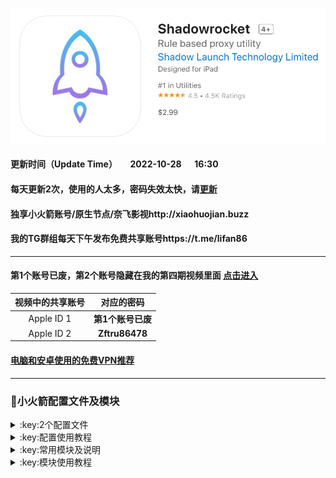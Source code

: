 ![weixin](https://github.com/raoli1986/raoli1986.github.io/blob/main/images/Shadowrocket.png)
#### 更新时间（Update Time） &#8195; 2022-10-28 &#8195; 16:30
#### 每天更新2次，使用的人太多，密码失效太快，请[更新](http://iphoneid.tk/ "悬停显示")
#### 独享小火箭账号/原生节点/奈飞影视http://xiaohuojian.buzz
#### 我的TG群组每天下午发布免费共享账号https://t.me/lifan86

---
#### 第1个账号已废，第2个账号隐藏在我的第四期视频里面  [点击进入](https://youtu.be/FN1pQVdOJcM "悬停显示")
| 视频中的共享账号| 对应的密码 |
| :----: | :----: |
| Apple ID 1 | **第1个账号已废** | 
| Apple ID 2 | **Zftru86478** | 




#### [电脑和安卓使用的免费VPN推荐](https://www.bjch110.com/?mid=3022 "悬停显示")



-------------------------------------------
### :rocket:小火箭配置文件及模块    
  
<details>
  <summary>:key:2个配置文件</summary>   
  
* #### :bell:常用分流规则，支持去广告

```https://raw.githubusercontent.com/Shu-Ji/shadowrocket-anti-ad/master/rules/sr-anti-ad.conf```

```https://raw.githubusercontent.com/deezertidal/shadowrocket-rules/main/shadowrocket_lite.conf```
</details>



<details>
  <summary>:key:配置使用教程</summary>
  
#### :point_down:打开小火箭 点击配置 点击右上角+号  
<img src="https://github.com/deezertidal/shadowrocket-rules/blob/main/IMG/1a.png" width="200px" />

#### :point_down:将[配置文件](https://raw.githubusercontent.com/deezertidal/shadowrocket-rules/main/shadowrocket_lite.conf)的链接地址复制粘贴至输入框并点击下载  
<img src="https://github.com/deezertidal/shadowrocket-rules/blob/main/IMG/2.png" width="200px" />


  #### :point_down:查看底部远程文件找到刚刚下载的链接地址——点击——使用配置。  
<img src="https://github.com/deezertidal/shadowrocket-rules/blob/main/IMG/3.png" width="200px" />
<img src="https://github.com/deezertidal/shadowrocket-rules/blob/main/IMG/4.png" width="200px" /> 

  #### :point_down:点击配置文件右侧ⓘ  
<img src="https://github.com/deezertidal/shadowrocket-rules/blob/main/IMG/5.png" width="200px" />

  #### :point_down:打开HTTPS解密   
<img src="https://github.com/deezertidal/shadowrocket-rules/blob/main/IMG/6.png" width="200px" />

  #### :point_down:生成新证书  
<img src="https://github.com/deezertidal/shadowrocket-rules/blob/main/IMG/7.png" width="200px" />
<img src="https://github.com/deezertidal/shadowrocket-rules/blob/main/IMG/8.png" width="200px" /> 

  #### :point_down:允许安装  
<img src="https://github.com/deezertidal/shadowrocket-rules/blob/main/IMG/9.png" width="200px" />
<img src="https://github.com/deezertidal/shadowrocket-rules/blob/main/IMG/10.png" width="200px" />

  #### :point_down:打开iphone设置 点击已下载的描述文件  
<img src="https://github.com/deezertidal/shadowrocket-rules/blob/main/IMG/11.png" width="200px" />

 #### :point_down:安装描述文件  
<img src="https://github.com/deezertidal/shadowrocket-rules/blob/main/IMG/12.png" width="200px" />
<img src="https://github.com/deezertidal/shadowrocket-rules/blob/main/IMG/13.png" width="200px" />
<img src="https://github.com/deezertidal/shadowrocket-rules/blob/main/IMG/14.png" width="200px" /> 
  
#### :point_down:返回设置 关于手机 拉到底部 点击证书信任设置 
<img src="https://github.com/deezertidal/shadowrocket-rules/blob/main/IMG/14.5.png" width="200px" />  
  
#### :point_down:勾选信任证书  
<img src="https://github.com/deezertidal/shadowrocket-rules/blob/main/IMG/15.png" width="200px" />
<img src="https://github.com/deezertidal/shadowrocket-rules/blob/main/IMG/16.png" width="200px" />

#### :point_down:返回小火箭 勾选确认  
<img src="https://github.com/deezertidal/shadowrocket-rules/blob/main/IMG/17.png" width="200px" />
<img src="https://github.com/deezertidal/shadowrocket-rules/blob/main/IMG/18.png" width="200px" /> 
</details>


<details>
   <summary>:key:常用模块及说明</summary>    
   
* #### :bell:小火箭模块建议搭配默认配置使用，避免冗余  

  
|:octocat:模块|:link:链接|:pushpin:说明|
|--|--|--|
|:white_check_mark:AdBlock|[:link:链接地址](https://raw.githubusercontent.com/deezertidal/shadowrocket-rules/main/modules/AdBlock.module)|整体去广告
|:white_check_mark:aloha|[:link:链接地址](https://raw.githubusercontent.com/deezertidal/shadowrocket-rules/main/modules/aloha.module)|VPN隐私浏览器
|:white_check_mark:爱美剧|[:link:链接地址](https://raw.githubusercontent.com/deezertidal/shadowrocket-rules/main/modules/amj.module)|影视app 解锁部分会员功能
|:white_check_mark:Background Eraser|[:link:链接地址](https://raw.githubusercontent.com/deezertidal/shadowrocket-rules/main/modules/aosoft.module)|抠图app
|:white_check_mark:B站 HD|[:link:链接地址](https://raw.githubusercontent.com/deezertidal/shadowrocket-rules/main/modules/bili.module)|哔哩高清解锁
|:white_check_mark:B站|[:link:链接地址](https://raw.githubusercontent.com/deezertidal/shadowrocket-rules/main/modules/biliad.module)|哔哩去广告
|:white_check_mark:波点音乐|[:link:链接地址](https://raw.githubusercontent.com/deezertidal/shadowrocket-rules/main/modules/Bodian.module)|波点音乐去广告
|:white_check_mark:BOOM|[:link:链接地址](https://raw.githubusercontent.com/deezertidal/shadowrocket-rules/main/modules/boom.module)|音乐均衡器
|:white_check_mark:boxjs|[:link:链接地址](https://raw.githubusercontent.com/deezertidal/shadowrocket-rules/main/modules/boxjs.sgmodule)|含签到脚本
|:white_check_mark:彩云天气|[:link:链接地址](https://raw.githubusercontent.com/deezertidal/shadowrocket-rules/main/modules/caiyun.module)|彩云天气SVIP
|:white_check_mark:计算器HD|[:link:链接地址](https://raw.githubusercontent.com/deezertidal/shadowrocket-rules/main/modules/calculator.module)|计算器HD会员
|:white_check_mark:扫描全能王|[:link:链接地址](https://raw.githubusercontent.com/deezertidal/shadowrocket-rules/main/modules/camscanner.sgmodule)|扫描全能王会员
|:white_check_mark:emby|[:link:链接地址](https://raw.githubusercontent.com/deezertidal/shadowrocket-rules/main/modules/emby.sgmodule)|Emby解锁
|:white_check_mark:番茄小说|[:link:链接地址](https://raw.githubusercontent.com/deezertidal/shadowrocket-rules/main/modules/fanqie.module)|番茄小说去广告
|:white_check_mark:酷我音乐|[:link:链接地址](https://raw.githubusercontent.com/I-am-R-E/Functional-Store-Hub/Master/KuWoMusic/KuWoMusic.Shadowrocket.module)|解锁超级VIP
|:white_check_mark:lightroom|[:link:链接地址](https://raw.githubusercontent.com/deezertidal/shadowrocket-rules/main/modules/lightroom.module)|照片编辑
|:white_check_mark:meistertask|[:link:链接地址](https://raw.githubusercontent.com/deezertidal/shadowrocket-rules/main/modules/meistertask.module)|任务管理
|:white_check_mark:美图秀秀|[:link:链接地址](https://raw.githubusercontent.com/deezertidal/shadowrocket-rules/main/modules/meituxx.module)|美图秀秀解锁会员
|:white_check_mark:漫画台|[:link:链接地址](https://raw.githubusercontent.com/deezertidal/shadowrocket-rules/main/modules/mht.module)|小程序解锁
|:white_check_mark:netflix_rating|[:link:链接地址](https://raw.githubusercontent.com/deezertidal/shadowrocket-rules/main/modules/netflix_rating.sgmodule)|奈飞显示豆瓣评分
|:white_check_mark:nicegram|[:link:链接地址](https://raw.githubusercontent.com/deezertidal/shadowrocket-rules/main/modules/nicegram.module)|nicegram会员解锁
|:white_check_mark:photoshop Express|[:link:链接地址](https://raw.githubusercontent.com/deezertidal/shadowrocket-rules/main/modules/photoshop.module)|PS
|:white_check_mark:polarr|[:link:链接地址](https://raw.githubusercontent.com/deezertidal/shadowrocket-rules/main/modules/polarr.module)|照片编辑
|:white_check_mark:皮皮虾|[:link:链接地址](https://raw.githubusercontent.com/deezertidal/shadowrocket-rules/main/modules/ppx.module)|皮皮虾去广告
|:white_check_mark:七猫小说|[:link:链接地址](https://raw.githubusercontent.com/deezertidal/shadowrocket-rules/main/modules/qmxs.module)|七猫小说解锁
|:white_check_mark:Qsearch|[:link:链接地址](https://raw.githubusercontent.com/deezertidal/shadowrocket-rules/main/modules/Qsearch.sgmodule)|多功能搜索，使用方法见模块说明
|:white_check_mark:人人视频|[:link:链接地址](https://raw.githubusercontent.com/deezertidal/shadowrocket-rules/main/modules/rrsp.module)|人人视频/多多视频去广告
|:white_check_mark:shadowlinkVPN|[:link:链接地址](https://raw.githubusercontent.com/deezertidal/shadowrocket-rules/main/modules/shadowlinkVPN.module)|解锁VIP节点
|:white_check_mark:soundcloud|[:link:链接地址](https://raw.githubusercontent.com/deezertidal/shadowrocket-rules/main/modules/soundcloud.module)|解锁soundcloud Go+
|:white_check_mark:spotify|[:link:链接地址](https://raw.githubusercontent.com/deezertidal/shadowrocket-rules/main/modules/spotifyVIP.module)|spotify 部分解锁设置超高音质
|:white_check_mark:substore|[:link:链接地址](https://raw.githubusercontent.com/deezertidal/shadowrocket-rules/main/modules/substore.sgmodule)|订阅节点过滤/整合/修改/同步
|:white_check_mark:迅雷|[:link:链接地址](https://raw.githubusercontent.com/deezertidal/shadowrocket-rules/main/modules/thunder.module)|迅雷会员
|:white_check_mark:vista看天下|[:link:链接地址](https://raw.githubusercontent.com/deezertidal/shadowrocket-rules/main/modules/vista.module)|vista看天下会员
|:white_check_mark:微信公众号去广告|[:link:链接地址](https://raw.githubusercontent.com/deezertidal/shadowrocket-rules/main/modules/wechatad.module)|微信公众号去广告
|:white_check_mark:微博去广告|[:link:链接地址](https://raw.githubusercontent.com/deezertidal/shadowrocket-rules/main/modules/weiboad.module)|微博去广告
|:white_check_mark:网易蜗牛读书|[:link:链接地址](https://raw.githubusercontent.com/deezertidal/shadowrocket-rules/main/modules/wnds.module)|蜗牛读书解锁
|:white_check_mark:WPS|[:link:链接地址](https://raw.githubusercontent.com/deezertidal/shadowrocket-rules/main/modules/WPS.module)|wps解锁会员
|:white_check_mark:小影|[:link:链接地址](https://raw.githubusercontent.com/deezertidal/shadowrocket-rules/main/modules/xiaoying.module)|小影解锁
|:white_check_mark:喜马拉雅去广告|[:link:链接地址](https://raw.githubusercontent.com/deezertidal/shadowrocket-rules/main/modules/xmlyad.module)|喜马拉雅去广告
|:white_check_mark:有道云笔记|[:link:链接地址](https://raw.githubusercontent.com/deezertidal/shadowrocket-rules/main/modules/ydybj.module)|有道云笔记解锁
|:white_check_mark:youtube去广告|[:link:链接地址](https://raw.githubusercontent.com/Infatuation-Fei/rule/main/Shadowrocket/Module/YouTubeAds.sgmodule)|支持最新版
|:white_check_mark:语文趣配音|[:link:链接地址](https://raw.githubusercontent.com/deezertidal/shadowrocket-rules/main/modules/ywqpy.module)|配音类
|:white_check_mark:知乎去广告|[:link:链接地址](https://raw.githubusercontent.com/deezertidal/shadowrocket-rules/main/modules/ZhihuBlock.sgmodule)|知乎去广告
|:white_check_mark:知乎优化|[:link:链接地址](https://raw.githubusercontent.com/deezertidal/shadowrocket-rules/main/modules/ZhihuOpt.sgmodule)|知乎优化
|:white_check_mark:Spotify歌词翻译|[:link:链接地址](https://raw.githubusercontent.com/deezertidal/shadowrocket-rules/main/modules/spotify_lyric.module)|需申请百度翻译API 教程在模块内
|:white_check_mark:搜图神器|[:link:链接地址](https://raw.githubusercontent.com/deezertidal/shadowrocket-rules/main/modules/stsq.module)|解锁VIP功能
|:white_check_mark:彩云天气通知任务|[:link:链接地址](https://raw.githubusercontent.com/deezertidal/shadowrocket-rules/main/modules/caiyun_cron.module)|天气通知，需搭配BOXJS使用
|:white_check_mark:Calm解锁|[:link:链接地址](https://raw.githubusercontent.com/deezertidal/shadowrocket-rules/main/modules/calm.module)|健康类
|:white_check_mark:HTTPS抓包|[:link:链接地址](https://raw.githubusercontent.com/deezertidal/shadowrocket-rules/main/modules/https.module)|抓包工具
|:white_check_mark:微博lite去广告|[:link:链接地址](https://raw.githubusercontent.com/deezertidal/shadowrocket-rules/main/modules/weibolitead.module)|微博轻享版去广告
|:white_check_mark:Fileball|[:link:链接地址](https://raw.githubusercontent.com/deezertidal/shadowrocket-rules/main/modules/fileball.module)|文件管理
|:white_check_mark:1blocker|[:link:链接地址](https://raw.githubusercontent.com/deezertidal/shadowrocket-rules/main/modules/1blocker.module)|浏览器广告屏蔽
|:white_check_mark:人民日报去广告|[:link:链接地址](https://raw.githubusercontent.com/deezertidal/shadowrocket-rules/main/modules/rmrb.module)|人民日报
|:white_check_mark:爱企查|[:link:链接地址](https://raw.githubusercontent.com/deezertidal/shadowrocket-rules/main/modules/aqc.module)|爱企查


* 如无必要 请勿更新App
</details>




 <details>
  <summary>:key:模块使用教程</summary>

### :point_down:打开小火箭——点击配置——进入模块  
![Image text](https://github.com/deezertidal/shadowrocket-rules/blob/main/IMG/1sg.png)  
### :point_down:点击右上角“+”号——将模块链接地址复制粘贴至输入框——下载  
![Image text](https://github.com/deezertidal/shadowrocket-rules/blob/main/IMG/2sg.png)  
![Image text](https://github.com/deezertidal/shadowrocket-rules/blob/main/IMG/3sg.png)  
<br>
<br>
</details>


